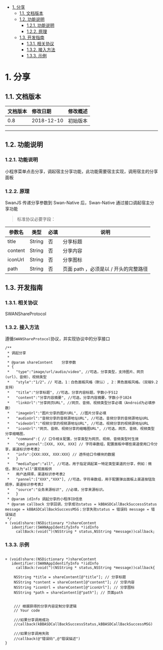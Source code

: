 
<!-- TOC -->

- [1. 分享](#1-分享)
    - [1.1. 文档版本](#11-文档版本)
    - [1.2. 功能说明](#12-功能说明)
        - [1.2.1. 功能说明](#121-功能说明)
        - [1.2.2. 原理](#122-原理)
    - [1.3. 开发指南](#13-开发指南)
        - [1.3.1. 相关协议](#131-相关协议)
        - [1.3.2. 接入方法](#132-接入方法)
        - [1.3.3. 示例](#133-示例)

<!-- /TOC -->
# 1. 分享
## 1.1. 文档版本

|文档版本|修改日期|修改概述|
|:--|:--|:--|
|0.8|2018-12-10|初始版本|

--------------------------
## 1.2. 功能说明
### 1.2.1. 功能说明

小程序菜单点击分享，调起宿主分享功能，此功能需要宿主实现，调用宿主的分享面板
 
### 1.2.2. 原理
 
SwanJS 传递分享参数到 Swan-Native 后，Swan-Native 通过接口调起宿主分享功能

> 标准协议必要字段：

|参数名 |类型  |必填  |说明|
|---- | ---- | ---- |---- |
|title |String  |  否  | 分享标题|
|content |String  |  否  | 分享内容|
|iconUrl |String  |  否  | 分享图标|
|path |String  |  否  | 页面 path ，必须是以 / 开头的完整路径|

## 1.3. 开发指南

### 1.3.1. 相关协议
SWANShareProtocol
### 1.3.2. 接入方法

遵循`SWANShareProtocol`协议，并实现协议中的分享接口

```
/**
 * 调起分享
 *
 * @param shareContent    分享参数
 * {
 *   "type":"image/url/audio/video", //可选，分享类型，支持图片、网页(url)、音频）、视频类型
 *   "style":"1/2"，// 可选，1：白色面板风格（默认）, 2：黑色面板风格。（双端9.2支持）
 *   "title":"分享标题", //可选，分享内容标题，字数小于512
 *   "content":"分享内容摘要", //可选，分享内容摘要，字数小于1024
 *   "linkUrl":"分享网页URL", //网页、音频、视频类型分享必填（Android为必填参数）
 *   "imageUrl":"图片分享的图片URL", //图片分享必填
 *   "audioUrl":"音频分享的音频源地址URL", //可选，音频分享的音频源地址URL
 *   "videoUrl":"视频分享的视频源地址URL", //可选，视频分享的视频源地址URL
 *   "iconUrl":"网页、音频、视频分享的缩略图URL", //可选，网页、音频、视频类型分享缩略图，
 *   "command":{ // 口令相关配置，分享类型为网页、视频、音频类型时生效
 *   "cmd_pannel":[XXX, XXX, XXX] // 字符串数组，配置面板中哪些渠道使用口令分享，渠道标识参考表2
 *   "info":{XXX:XXX, XXX:XXX} // 透传给口令模块的数据
 *   }
 *   "mediaType":"all", //可选，用于指定调起某一特定类型渠道的分享，例如：微信，默认为"all"展现面板供
 *   用户选择择，渠道标识参考表2
 *   "pannel":["XXX","XXX"], //可选，字符串数组，用于配置弹出面板上渠道按钮及顺序，渠道标识参考表2
 *   "source":"业务来源标识", //必填，分享来源标识。
 *   }
 * @param idInfo 调起分享的小程序ID信息
 * @param callback 分享回调，分享成功status = kBBASDCallBackSuccessStatus message = kBBASDCallBackSuccessMSG；分享失败status = 错误码 message = 错误描述
 */
+ (void)share:(NSDictionary *)shareContent
   identifier:(SWANAppIdentifyInfo *)idInfo
     callBack:(void(^)(NSString * status,NSString *message))callback;

```

### 1.3.3. 示例

```

+ (void)share:(NSDictionary *)shareContent
   identifier:(SWANAppIdentifyInfo *)idInfo
     callBack:(void(^)(NSString * status,NSString *message))callback{
    
    NSString *title = shareContent[@"title"]; // 分享标题
    NSString *content = shareContent[@"content"]; // 分享内容
    NSString *iconUrl = shareContent[@"iconUrl"]; // 分享图标
    NSString *path = shareContent[@"path"]; // 页面path

    
    /// 根据获得的分享内容定制分享逻辑
    // Your code
    
    ///如果分享调用成功
    //callback(kBBASDCallBackSuccessStatus,kBBASDCallBackSuccessMSG)
    
    ///如果分享调用失败
    //callback(@"错误码",@"错误描述")
}


```

